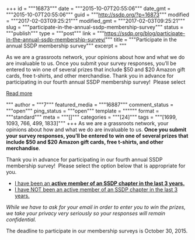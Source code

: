 +++
id = """16873"""
date = """2015-10-07T20:55:06"""
date_gmt = """2015-10-07T20:55:06"""
guid = """http://ssdp.org/?p=16873"""
modified = """2017-02-03T09:25:21"""
modified_gmt = """2017-02-03T09:25:21"""
slug = """participate-in-the-annual-ssdp-membership-survey"""
status = """publish"""
type = """post"""
link = """https://ssdp.org/blog/participate-in-the-annual-ssdp-membership-survey/"""
title = """Participate in the annual SSDP membership survey"""
excerpt = """<p>As we are a grassroots network, your opinions about how and what we do are invaluable to us. Once you submit your survey responses, you&#8217;ll be entered to win one of several prizes that include $50 and $20 Amazon gift cards, free t-shirts, and other merchandise. Thank you in advance for participating in our fourth annual SSDP membership survey!  Please select</p>
<div class="h10"></div>
<p><a class="more-link2 flat" href="https://ssdp.org/blog/participate-in-the-annual-ssdp-membership-survey/">Read more</a></p>
"""
author = """7"""
featured_media = """16887"""
comment_status = """open"""
ping_status = """open"""
template = """"""
format = """standard"""
meta = """[]"""
categories = """[24]"""
tags = """[1699, 1093, 766, 499, 1833]"""
+++
As we are a grassroots network, your opinions about how and what we do are invaluable to us. <strong>Once you submit your survey responses, you&#8217;ll be entered to win one of several prizes that include $50 and $20 Amazon gift cards, free t-shirts, and other merchandise</strong>.

Thank you in advance for participating in our fourth annual SSDP membership survey!  Please select the option below that is appropriate for you.
<ul>
	<li><a href="http://ssdp.org/surveys/active-members/">I have been an <strong>active member of an SSDP chapter in the last 3 years.</strong></a></li>
	<li><a href="http://ssdp.org/surveys/general/">I have NOT been an active member of an SSDP chapter in the last 3 years.</a></li>
</ul>
<em>While we have to ask for your email in order to enter you to win the prizes, we take your privacy very seriously so your responses will remain confidential.</em>

The deadline to participate in our membership surveys is October 30, 2015.
